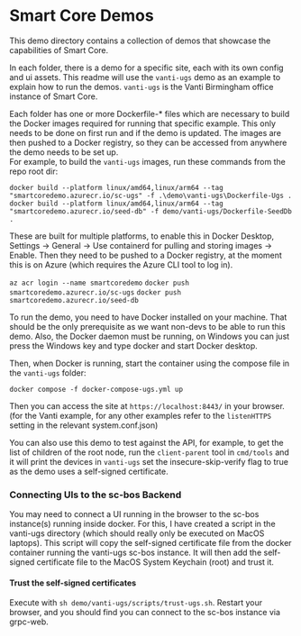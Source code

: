# Smart Core Demos

This demo directory contains a collection of demos that showcase the capabilities of Smart Core.

In each folder, there is a demo for a specific site, each with its own config and ui assets. This readme will use the 
`vanti-ugs` demo as an example to explain how to run the demos. `vanti-ugs` is the Vanti Birmingham office instance of 
Smart Core.

Each folder has one or more Dockerfile-* files which are necessary to build the Docker images required for 
running that specific example. This only needs to be done on first run and if the demo is updated. 
The images are then pushed to a Docker registry, so they can be accessed from anywhere the demo needs to be set up.  
For example, to build the `vanti-ugs` images, run these commands from the repo root dir:

`docker build --platform linux/amd64,linux/arm64 --tag "smartcoredemo.azurecr.io/sc-ugs" -f .\demo\vanti-ugs\Dockerfile-Ugs .`
`docker build --platform linux/amd64,linux/arm64 --tag "smartcoredemo.azurecr.io/seed-db" -f demo/vanti-ugs/Dockerfile-SeedDb .`

These are built for multiple platforms, to enable this in Docker Desktop, 
Settings -> General -> Use containerd for pulling and storing images -> Enable.
Then they need to be pushed to a Docker registry, at the moment this is on Azure (which requires the Azure CLI tool to log in). 

`az acr login --name smartcoredemo`
`docker push smartcoredemo.azurecr.io/sc-ugs`
`docker push smartcoredemo.azurecr.io/seed-db`

To run the demo, you need to have Docker installed on your machine. That should be the only prerequisite as we want non-devs
to be able to run this demo. Also, the Docker daemon must be running, on Windows you can just press the Windows key and 
type docker and start Docker desktop.

Then, when Docker is running, start the container using the compose file in the `vanti-ugs` folder:

`docker compose -f docker-compose-ugs.yml up`

Then you can access the site at `https://localhost:8443/` in your browser. (for the Vanti example, for any other examples
refer to the `listenHTTPS` setting in the relevant system.conf.json)

You can also use this demo to test against the API, for example, to get the list of children of the root node, 
run the `client-parent` tool in `cmd/tools` and it will print the devices in `vanti-ugs` 
set the insecure-skip-verify flag to true as the demo uses a self-signed certificate. 

### Connecting UIs to the sc-bos Backend
You may need to connect a UI running in the browser to the sc-bos instance(s) running inside docker.
For this, I have created a script in the vanti-ugs directory (which should really only be executed on MacOS laptops).
This script will copy the self-signed certificate file from the docker container running the vanti-ugs sc-bos instance.
It will then add the self-signed certificate file to the MacOS System Keychain (root) and trust it.
#### Trust the self-signed certificates
Execute with `sh demo/vanti-ugs/scripts/trust-ugs.sh`.
Restart your browser, and you should find you can connect to the sc-bos instance via grpc-web.
